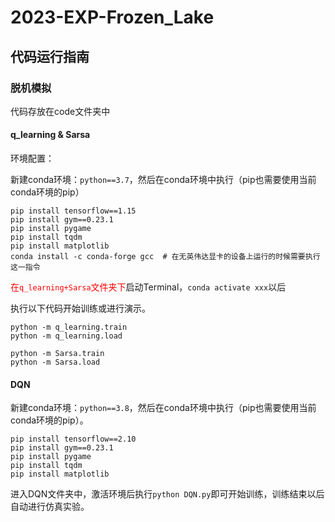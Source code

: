 # 2023-EXP-Frozen_Lake

## 代码运行指南

### 脱机模拟

代码存放在code文件夹中

#### q_learning & Sarsa

环境配置：

新建conda环境：`python==3.7`，然后在conda环境中执行（pip也需要使用当前conda环境的pip）

```
pip install tensorflow==1.15
pip install gym==0.23.1
pip install pygame
pip install tqdm
pip install matplotlib
conda install -c conda-forge gcc  # 在无英伟达显卡的设备上运行的时候需要执行这一指令
```

<font color=red>在`q_learning+Sarsa`文件夹下</font>启动Terminal，`conda activate xxx`以后

执行以下代码开始训练或进行演示。

```
python -m q_learning.train
python -m q_learning.load
```

```
python -m Sarsa.train
python -m Sarsa.load
```



#### DQN

新建conda环境：`python==3.8`，然后在conda环境中执行（pip也需要使用当前conda环境的pip）。

```
pip install tensorflow==2.10
pip install gym==0.23.1
pip install pygame
pip install tqdm
pip install matplotlib
```

进入DQN文件夹中，激活环境后执行`python DQN.py`即可开始训练，训练结束以后自动进行仿真实验。
